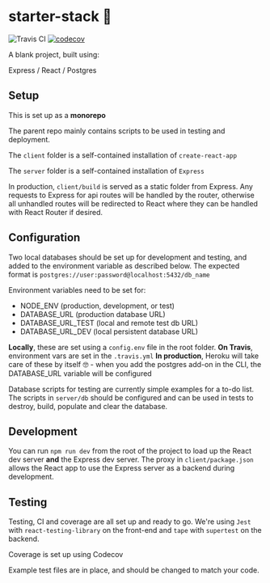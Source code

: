 # starter-stack 🥞

![Travis CI](https://api.travis-ci.org/arrested-developer/starter-stack.svg?branch=master) [![codecov](https://codecov.io/gh/arrested-developer/starter-stack/branch/master/graph/badge.svg)](https://codecov.io/gh/arrested-developer/starter-stack)

A blank project, built using:

Express / React / Postgres

## Setup

This is set up as a **monorepo**

The parent repo mainly contains scripts to be used in testing and deployment.

The `client` folder is a self-contained installation of `create-react-app`

The `server` folder is a self-contained installation of `Express`

In production, `client/build` is served as a static folder from Express. Any requests to Express for api routes will be handled by the router, otherwise all unhandled routes will be redirected to React where they can be handled with React Router if desired.

## Configuration

Two local databases should be set up for development and testing, and added to the environment variable as described below. The expected format is `postgres://user:password@localhost:5432/db_name`

Environment variables need to be set for:

- NODE_ENV (production, development, or test)
- DATABASE_URL (production database URL)
- DATABASE_URL_TEST (local and remote test db URL)
- DATABASE_URL_DEV (local persistent database URL)

**Locally**, these are set using a `config.env` file in the root folder.
**On Travis**, environment vars are set in the `.travis.yml`
**In production**, Heroku will take care of these by itself 🤓 - when you add the postgres add-on in the CLI, the DATABASE_URL variable will be configured

Database scripts for testing are currently simple examples for a to-do list. The scripts in `server/db` should be configured and can be used in tests to destroy, build, populate and clear the database.

## Development

You can run `npm run dev` from the root of the project to load up the React dev server **and** the Express dev server. The proxy in `client/package.json` allows the React app to use the Express server as a backend during development.

## Testing

Testing, CI and coverage are all set up and ready to go. We're using `Jest` with `react-testing-library` on the front-end and `tape` with `supertest` on the backend.

Coverage is set up using Codecov

Example test files are in place, and should be changed to match your code.
